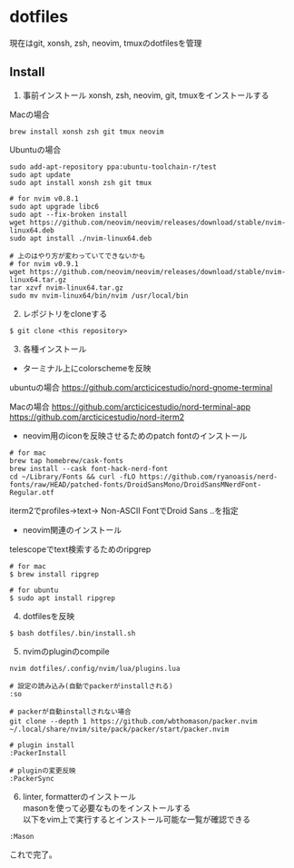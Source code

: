 # dotfiles
現在はgit, xonsh, zsh, neovim, tmuxのdotfilesを管理

## Install

1. 事前インストール
xonsh, zsh, neovim, git, tmuxをインストールする

Macの場合
```
brew install xonsh zsh git tmux neovim
```

Ubuntuの場合
```
sudo add-apt-repository ppa:ubuntu-toolchain-r/test
sudo apt update
sudo apt install xonsh zsh git tmux

# for nvim v0.8.1
sudo apt upgrade libc6
sudo apt --fix-broken install
wget https://github.com/neovim/neovim/releases/download/stable/nvim-linux64.deb
sudo apt install ./nvim-linux64.deb

# 上のはやり方が変わっていてできないかも
# for nvim v0.9.1
wget https://github.com/neovim/neovim/releases/download/stable/nvim-linux64.tar.gz
tar xzvf nvim-linux64.tar.gz
sudo mv nvim-linux64/bin/nvim /usr/local/bin
```

2. レポジトリをcloneする
```
$ git clone <this repository>
```

3. 各種インストール

- ターミナル上にcolorschemeを反映

ubuntuの場合
https://github.com/arcticicestudio/nord-gnome-terminal

Macの場合
https://github.com/arcticicestudio/nord-terminal-app
https://github.com/arcticicestudio/nord-iterm2

- neovim用のiconを反映させるためのpatch fontのインストール
```
# for mac
brew tap homebrew/cask-fonts
brew install --cask font-hack-nerd-font
cd ~/Library/Fonts && curl -fLO https://github.com/ryanoasis/nerd-fonts/raw/HEAD/patched-fonts/DroidSansMono/DroidSansMNerdFont-Regular.otf
```
iterm2でprofiles->text-> Non-ASCII FontでDroid Sans ..を指定

- neovim関連のインストール

telescopeでtext検索するためのripgrep
```
# for mac
$ brew install ripgrep

# for ubuntu
$ sudo apt install ripgrep
```

4. dotfilesを反映
```
$ bash dotfiles/.bin/install.sh
```

5. nvimのpluginのcompile
```
nvim dotfiles/.config/nvim/lua/plugins.lua

# 設定の読み込み(自動でpackerがinstallされる)
:so

# packerが自動installされない場合
git clone --depth 1 https://github.com/wbthomason/packer.nvim　~/.local/share/nvim/site/pack/packer/start/packer.nvim

# plugin install
:PackerInstall

# pluginの変更反映
:PackerSync
```



6. linter, formatterのインストール  
masonを使って必要なものをインストールする  
以下をvim上で実行するとインストール可能な一覧が確認できる
```
:Mason
```

これで完了。


